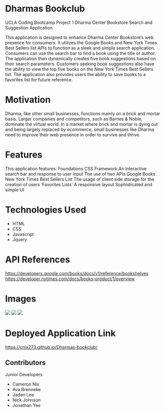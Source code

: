 # Dharmas Bookclub
UCLA Coding Bootcamp Project 1
Dharma Center Bookstore Search and Suggestion Application

This application is designed to enhance Dharma Center Bookstore’s web presence for consumers. It utilizes the Google Books and New York Times Best Sellers list APIs to function as a sleek and simple search application. Consumers can use the search bar to find a book using the title or author. The application then dynamically creates five book suggestions based on their search parameters. Customers seeking book suggestions also have the ability to view the top five books on the New York Times Best Sellers list. The application also provides users the ability to save books to a favorites list for future reference. 

# Motivation

Dharma, like other small businesses, functions mainly on a brick and mortar basis. Larger companies and competitors, such as Barnes & Noble, dominate the virtual world. In a market where brick and mortar is dying out and being largely replaced by ecommerce, small businesses like Dharma need to improve their web presence in order to survive and thrive. 

# Features

This application features:
Foundations CSS Framework
An interactive search bar and response to user input
The use of two APIs
Google Books
New York Times Best Sellers List
The usage of client side storage for the creation of users ‘Favorites Lists’
A responsive layout
Sophisticated and simple UI

# Technologies Used

- HTML
- CSS
- Javascript
- Jquery

# API References

https://developers.google.com/books/docs/v1/reference/bookshelves
https://developer.nytimes.com/docs/books-product/1/overview

# Images
<img src="assets/images/screenshot1.png">
<img src="assets/images/screenshot2.png">
<img src="assets/images/screenshot3.png">

# Deployed Application Link
https://cnix273.github.io/Dharmas-bookclub/



## Contributors

Junior Developers
- Cameron Nix
- Ava Brenneke
- Jaden Lee
- Nick Johnson
- Jonathan Yee
